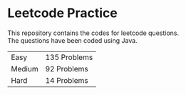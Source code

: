 # Leetcode Practice
This repository contains the codes for leetcode questions. <br>
The questions have been coded using Java. <br>
<table><tr><td>Easy</td><td>135 Problems</td></tr><tr><td>Medium</td><td>92 Problems</td></tr><tr><td>Hard</td><td>14 Problems</td></tr></table>
